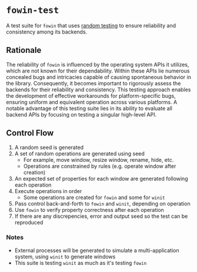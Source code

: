 # `fowin-test`
A test suite for `fowin` that uses [random testing](https://en.wikipedia.org/wiki/Random_testing) to ensure reliability and consistency among its backends.

## Rationale
The reliability of `fowin` is influenced by the operating system APIs it utilizes, which are not known for their dependability. Within these APIs lie numerous concealed bugs and intricacies capable of causing spontaneous behavior in the library. Consequently, it becomes important to rigorously assess the backends for their reliability and consistency. This testing approach enables the development of effective workarounds for platform-specific bugs, ensuring uniform and equivalent operation across various platforms. A notable advantage of this testing suite lies in its ability to evaluate all backend APIs by focusing on testing a singular high-level API.

## Control Flow
1. A random seed is generated
2. A set of random operations are generated using seed
    - For example, move window, resize window, rename, hide, etc.
    - Operations are constrained by rules (e.g. operate window after creation)
3. An expected set of properties for each window are generated following each operation
4. Execute operations in order
    - Some operations are created for `fowin` and some for `winit`
5. Pass control back-and-forth to `fowin` and `winit`, depending on operation
6. Use `fowin` to verify property correctness after each operation
7. If there are any discrepencies, error and output seed so the test can be reproduced

### Notes
* External processes will be generated to simulate a multi-application system, using `winit` to generate windows
* This suite is testing `winit` as much as it's testing `fowin`

